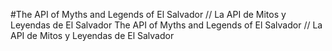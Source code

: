 #The API of Myths and Legends of El Salvador // La API de Mitos y Leyendas de El Salvador
The API of Myths and Legends of El Salvador // La API de Mitos y Leyendas de El Salvador
